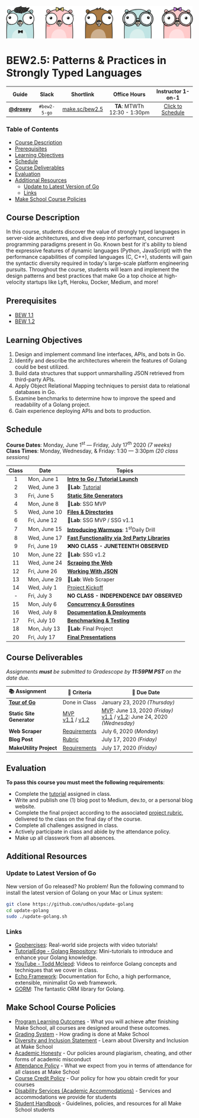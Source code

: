 ![](https://raw.githubusercontent.com/ashleymcnamara/gophers/master/GOPHER_AVATARS.jpg)

# BEW2.5: Patterns & Practices in Strongly Typed Languages

|                  Guide                   |    Slack     | Shortlink | Office Hours | Instructor 1-on-1 |
| :--------------------------------------: | :----------: | :--------------------------------------: | :-----------------------------------------------: |  :----------: |
| [**@droxey**](https://github.com/droxey) | `#bew2-5-go` | [make.sc/bew2.5](https://make.sc/bew2.5) | **TA**: MTWTh 12:30 - 1:30pm |  [Click to Schedule](https://make.sc/codewithdani) |

<!-- omit in toc -->
### Table of Contents

- [Course Description](#course-description)
- [Prerequisites](#prerequisites)
- [Learning Objectives](#learning-objectives)
- [Schedule](#schedule)
- [Course Deliverables](#course-deliverables)
- [Evaluation](#evaluation)
- [Additional Resources](#additional-resources)
  - [Update to Latest Version of Go](#update-to-latest-version-of-go)
  - [Links](#links)
- [Make School Course Policies](#make-school-course-policies)

## Course Description

In this course, students discover the value of strongly typed languages in server-side architectures, and dive deep into performant, concurrent programming paradigms present in Go. Known best for it's ability to blend the expressive features of dynamic languages (Python, JavaScript) with the performance capabilities of compiled languages (C, C++), students will gain the syntactic diversity required in today's large-scale platform engineering pursuits. Throughout the course, students will learn and implement the design patterns and best practices that make Go a top choice at high-velocity startups like Lyft, Heroku, Docker, Medium, and more!

## Prerequisites

- [BEW 1.1](https://make.sc/bew1.1)
- [BEW 1.2](https://make.sc/bew1.2)

## Learning Objectives

1. Design and implement command line interfaces, APIs, and bots in Go.
2. Identify and describe the architectures wherein the features of Golang could be best utilized.
3. Build data structures that support unmarshalling JSON retrieved from third-party APIs.
4. Apply Object Relational Mapping techniques to persist data to relational databases in Go.
5. Examine benchmarks to determine how to improve the speed and readability of a Golang project.
6. Gain experience deploying APIs and bots to production.

## Schedule

**Course Dates**: Monday, June 1<sup>st</sup> &mdash; Friday, July 17<sup>th</sup> 2020 _(7 weeks)_<br>
**Class Times**: Monday, Wednesday, & Friday: 1:30 &mdash; 3:30pm _(20 class sessions)_

| Class | Date         | Topics                                                                    |
|:-----:|------------|---------------------------------------------------------------------------|
| 1     | Mon, June 1  | [**Intro to Go / Tutorial Launch**](https://tour.golang.org)                  |
| 2     | Wed, June 3  | 🔬**Lab**: [Tutorial](https://tour.golang.org)                  |
| 3     | Fri, June 5  | **[Static Site Generators](Lessons/SSGProject.md)**                       |
| 4     | Mon, June 8  | 🔬**Lab**: SSG MVP                                                        |
| 5     | Wed, June 10 | **[Files & Directories](Lessons/FilesDirectories.md)**                    |
| 6     | Fri, June 12 | 🔬**Lab**: SSG MVP / SSG v1.1                                             |
| 7     | Mon, June 15 | **[Introducing Warmups](Lessons/WarmUps.md)**: 1<sup>st</sup>Daily Drill |
| 8     | Wed, June 17 | **[Fast Functionality via 3rd Party Libraries](Lessons/3rdPartyLibs.md)**                                                       |
| 9     | Fri, June 19 | **❌NO CLASS - JUNETEENTH OBSERVED** |
| 10    | Mon, June 22 |🔬**Lab**: SSG v1.2 |
| 11    | Wed, June 24 | **[Scraping the Web](Lessons/WebScraping.md)**|
| 12    | Fri, June 26 |**[Working With JSON](Lessons/JSON.md)**  |
| 13    | Mon, June 29 |🔬**Lab**: Web Scraper   |
| 14    | Wed, July 1  | [Project Kickoff](Project/MakeUtility.md) |
| -     | Fri, July 3  | **NO CLASS - INDEPENDENCE DAY OBSERVED**                                  |
| 15    | Mon, July 6  | **[Concurrency & Goroutines](Lessons/Lesson07.md)**                       |
| 16    | Wed, July 8  | **[Documentation & Deployments](Lessons/DocsDeploy.md)**                  |
| 17    | Fri, July 10 | **[Benchmarking & Testing](Lessons/Lesson09.md)**                         |
| 18    | Mon, July 13 | 🔬**Lab**: Final Project                                                  |
| 20    | Fri, July 17 | [**Final Presentations**](Project/MakeUtility.md)                             |

## Course Deliverables

*Assignments **must** be submitted to Gradescope by **11:59PM PST** on the date due.*

| 📚   Assignment                                      | 🔗   Criteria                                                 | 📆   Due Date                                                 |
| :-------------------------------------------------- | ------------------------------------------------------------ | ------------------------------------------------------------ |
| **[Tour of Go](https://tour.golang.org/welcome/1)** | Done in Class                                                | January 23, 2020 *(Thursday)*                                |
| **Static Site Generator** | [MVP](https://github.com/Make-School-Labs/makesite#mvp)  <br />[v1.1](https://github.com/Make-School-Labs/makesite#v1.1) / [v1.2](https://github.com/Make-School-Labs/makesite#v1.2) | <u>MVP</u>: June 13, 2020 *(Friday)*<br /><u>v1.1</u> / <u>v1.2</u>: June 24, 2020 *(Wednesday)* |
| **Web Scraper** |   [Requirements](https://make.sc/makescraper) |  July 6, 2020 (*Monday*) |
| **Blog Post** | [Rubric](https://docs.google.com/document/d/1T1oqHFoRo0kl7mPUTFupmsoEkLYltKsVgtqyGKDaCgY/edit) | July 17, 2020 *(Friday)* |
| **MakeUtility Project** | [Requirements](https://make.sc/makeutility) |  July 17, 2020 *(Friday)* |

## Evaluation

**To pass this course you must meet the following requirements**:

- Complete the [tutorial](https://tour.golang.org) assigned in class.
- Write and publish one (1) blog post to Medium, dev.to, or a personal blog website.
- Complete the final project according to the associated [project rubric](Project/MakeUtility.md), delivered to the class on the final day of the course.
- Complete all challenges assigned in class.
- Actively participate in class and abide by the attendance policy.
- Make up all classwork from all absences.

## Additional Resources

### Update to Latest Version of Go

New version of Go released? No problem! Run the following command to install the latest version of Golang on your Mac or Linux system:

```bash
git clone https://github.com/udhos/update-golang
cd update-golang
sudo ./update-golang.sh
```

### Links

- [Gophercises](https://gophercises.com/): Real-world side projects with video tutorials!
- [TutorialEdge - Golang Repository](https://github.com/elliotforbes/tutorialedge-v2/tree/master/content/golang): Mini-tutorials to introduce and enhance your Golang knowledge.
- [YouTube - Todd Mcleod](https://www.youtube.com/user/toddmcleod/playlists): Videos to reinforce Golang concepts and techniques that we cover in class.
- [Echo Framework](https://echo.labstack.com/guide): Documentation for Echo, a high performance, extensible, minimalist Go web framework.
- [GORM](http://doc.gorm.io/#): The fantastic ORM library for Golang.

## Make School Course Policies

- [Program Learning Outcomes](https://make.sc/program-learning-outcomes) - What you will achieve after finishing Make School, all courses are designed around these outcomes.
- [Grading System](https://make.sc/grading-system) - How grading is done at Make School
- [Diversity and Inclusion Statement](https://make.sc/diversity-and-inclusion-statement) - Learn about Diversity and Inclusion at Make School
- [Academic Honesty](https://make.sc/academic-honesty-policy) - Our policies around plagiarism, cheating, and other forms of academic misconduct
- [Attendance Policy](https://make.sc/attendance-policy) - What we expect from you in terms of attendance for all classes at Make School
- [Course Credit Policy](https://make.sc/course-credit-policy) - Our policy for how you obtain credit for your courses
- [Disability Services (Academic Accommodations)](https://make.sc/disability-services) - Services and accommodations we provide for students
- [Student Handbook](https://make.sc/student-handbook) - Guidelines, policies, and resources for all Make School students
